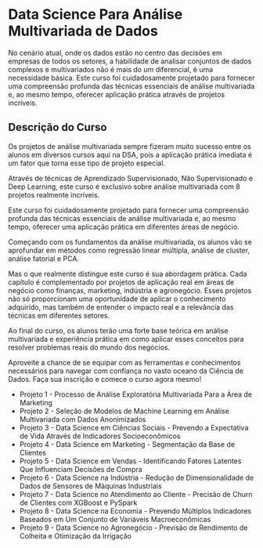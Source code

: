 # Data Science Para Análise Multivariada de Dados

No cenário atual, onde os dados estão no centro das decisões em empresas de todos os setores, a habilidade de analisar conjuntos de dados complexos e multivariados não é mais do um diferencial, é uma necessidade básica. Este curso foi cuidadosamente projetado para fornecer uma compreensão profunda das técnicas essenciais de análise multivariada e, ao mesmo tempo, oferecer aplicação prática através de projetos incríveis.

## Descrição do Curso

Os projetos de análise multivariada sempre fizeram muito sucesso entre os alunos em diversos cursos aqui na DSA, pois a aplicação prática imediata é um fator que torna esse tipo de projeto especial.

Através de técnicas de Aprendizado Supervisionado, Não Supervisionado e Deep Learning, este curso é exclusivo sobre análise multivariada com 8 projetos realmente incríveis.

Este curso foi cuidadosamente projetado para fornecer uma compreensão profunda das técnicas essenciais de análise multivariada e, ao mesmo tempo, oferecer uma aplicação prática em diferentes áreas de negócio.

Começando com os fundamentos da análise multivariada, os alunos vão se aprofundar em métodos como regressão linear múltipla, análise de cluster, análise fatorial e PCA.

Mas o que realmente distingue este curso é sua abordagem prática. Cada capítulo é complementado por projetos de aplicação real em áreas de negócio como finanças, marketing, indústria e agronegócio. Esses projetos não só proporcionam uma oportunidade de aplicar o conhecimento adquirido, mas também de entender o impacto real e a relevância das técnicas em diferentes setores.

Ao final do curso, os alunos terão uma forte base teórica em análise multivariada e experiência prática em como aplicar esses conceitos para resolver problemas reais do mundo dos negócios.

Aproveite a chance de se equipar com as ferramentas e conhecimentos necessários para navegar com confiança no vasto oceano da Ciência de Dados. Faça sua inscrição e comece o curso agora mesmo!

* Projeto 1 - Processo de Análise Exploratória Multivariada Para a Área de Marketing
* Projeto 2 - Seleção de Modelos de Machine Learning em Análise Multivariada com Dados Anonimizados
* Projeto 3 - Data Science em Ciências Sociais - Prevendo a Expectativa de Vida Através de Indicadores Socioeconômicos
* Projeto 4 - Data Science em Marketing - Segmentação da Base de Clientes
* Projeto 5 - Data Science em Vendas - Identificando Fatores Latentes Que Influenciam Decisões de Compra
* Projeto 6 - Data Science na Indústria - Redução de Dimensionalidade de Dados de Sensores de Máquinas Industriais
* Projeto 7 - Data Science no Atendimento ao Cliente - Precisão de Churn de Clientes com XGBoost e PySpark
* Projeto 8 - Data Science na Economia - Prevendo Múltiplos Indicadores Baseados em Um Conjunto de Variáveis Macroeconômicas
* Projeto 9 - Data Science no Agronegócio - Previsão de Rendimento de Colheita e Otimização da Irrigação